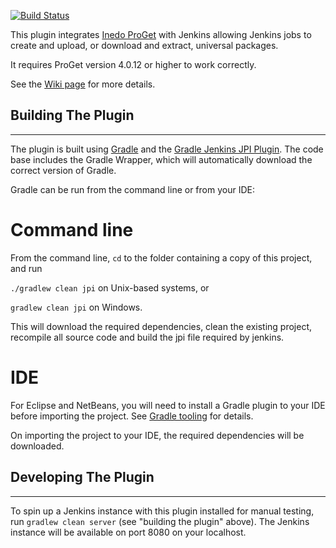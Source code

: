 [![Build Status](https://jenkins.ci.cloudbees.com/job/plugins/job/inedo-proget-plugin/badge/icon)](https://jenkins.ci.cloudbees.com/job/plugins/job/inedo-proget-plugin/)

This plugin integrates [Inedo ProGet](http://inedo.com/proget) with Jenkins allowing Jenkins jobs to create and upload, or download and extract, universal packages.

It requires ProGet version 4.0.12 or higher to work correctly.

See the [Wiki page](http://wiki.jenkins-ci.org/display/JENKINS/Inedo+ProGet+Plugin) for more details.

## Building The Plugin
-------------------

The plugin is built using <a href="http://www.gradle.org/">Gradle</a> and the <a href="https://wiki.jenkins-ci.org/display/JENKINS/Gradle+JPI+Plugin">Gradle Jenkins JPI Plugin</a>.  The code base includes the Gradle Wrapper, which will automatically download the correct version of Gradle. 

Gradle can be run from the command line or from your IDE:

Command line
============
From the command line, `cd` to the folder containing a copy of this project, and run 

  `./gradlew clean jpi` on Unix-based systems, or 
  
  `gradlew clean jpi` on Windows.
  
This will download the required dependencies, clean the existing project, recompile all source code and build the jpi file required by jenkins. 

IDE
===
For Eclipse and NetBeans, you will need to install a Gradle plugin to your IDE before importing the project. See [Gradle tooling](https://www.gradle.org/tooling) for details.

On importing the project to your IDE, the required dependencies will be downloaded.

## Developing The Plugin
-------------------

To spin up a Jenkins instance with this plugin installed for manual testing, run `gradlew clean server` (see "building the plugin" above). The Jenkins instance will be available on port 8080 on your localhost.

